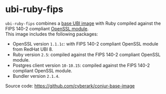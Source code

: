 # ubi-ruby-fips
 `ubi-ruby-fips` combines a [base UBI image](https://catalog.redhat.com/software/containers/ubi8/ubi/5c359854d70cc534b3a3784e) 
 with Ruby compiled against the FIPS 140-2 compliant [OpenSSL module](https://www.openssl.org/docs/fips.html).  
This image includes the following packages:

* OpenSSL version `1.1.1c`: with FIPS 140-2 compliant OpenSSL module from RedHat UBI 8.
* Ruby version `2.5`: compiled against the FIPS 140-2 compliant OpenSSL module.
* Postgres client version `10-10.15`: compiled against the FIPS 140-2 compliant OpenSSL module.
* Bundler version `2.1.4`.
 
Source code: https://github.com/cyberark/conjur-base-image